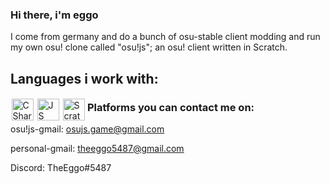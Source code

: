 ### Hi there, i'm eggo

I come from germany and do a bunch of osu-stable client modding and run my own osu! clone called "osu!js"; an osu! client written in Scratch.

## Languages i work with:
<img style="padding: 1.5px" align="left" alt="CSharp" width="35px" src="https://cdn.worldvectorlogo.com/logos/c--4.svg"/>
<img style="padding: 1.5px" align="left" alt="JS" width="35px" src="https://cdn.worldvectorlogo.com/logos/logo-javascript.svg"/>
<img style="padding: 1.5px" align="left" alt="Scratch" width="35px" src="https://image.winudf.com/v2/image1/b3JnLnNjcmF0Y2hfaWNvbl8xNTc0MjEwMDgxXzA0Ng/icon.png?w=&fakeurl=1"/>

### Platforms you can contact me on:

osu!js-gmail: osujs.game@gmail.com

personal-gmail: theeggo5487@gmail.com

Discord: TheEggo#5487
